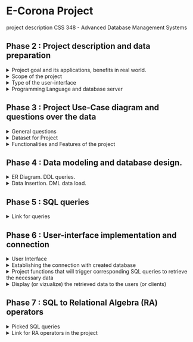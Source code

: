 # E-Corona Project
project description CSS 348 - Advanced Database Management Systems
## Phase 2 : Project description and data preparation 
<details>
  <summary>Project goal and its applications, benefits in real world.</summary>
  <p>Due to recent news, the consequences of which have affected not only our country but also the life cycle and economies of all countries in the world - the emergence of the highly dangerous Covid-19 virus - it has become very difficult to care for all patients at once. This is due not only to the fact that the number of medical personnel is insufficient to serve all patients over time but also to the fact that doctors have to work hard to serve and not get infected by the virus from a patient, as many still do not understand the seriousness of the disease. 
Our project proposes to solve this essentially the very serious problem with the help of online consultations with doctors, who will help those who are not seriously ill (i.e. asymptomatically, for example) or people who have already contracted the virus, maintain their health and make sure that they do not re-infected when the immunity of the infected person decreases.</p>
  <p>Website will enable people who are mildly ill, as well as those who have contracted the virus, to monitor their health online, without visiting doctors in hospitals, thus reducing the risk of falling ill again or infecting more healthy people who may be in their way. We have gathered the most experienced doctors, clinics, contacts, answers to frequently asked questions and want to make a unique platform for maintaining the health of our citizens into the Oracle database, also we have put together appropriate queries that will make it easier for visitors to the website to find the information they need quickly and conveniently.
Key Terms: the convenience of finding the right information in one place, avoiding unnecessary physical contact, the position of starting online medical consultations, and using the Oracle database.</p>
</details>
<details>
  <summary>Scope of the project</summary>
  <p>Collect all necessary data, parse it, implement all functions and procedures to properly operate with data.
- Objectives: 
Collect of medical centers in all cities of Kazakhstan
Collect of infectious diseases doctors from each medical center
Collect places to take the PCR test
Processing frequently asked questions by searching among users
Create an opportunity for the user to make an appointment online for an infectious diseases doctor, take a PCR test.</p>
</details>
<details>
  <summary>Type of the user-interface</summary>
  <p>We have chosen a format of web application for our project. And to connect the interface with the database we are going to use PHP as a programming language. PHP uses the standard Oracle functions (ORA) and the interface to access Oracle functions (OCI), which makes it possible to use all the features of Oracle, including PL/SQL.</p>
</details>
<details>
  <summary>Programming Language and database server</summary>
  <p>Methods: 
To start with, we used PHP to develop the backend side of the website.
A quick overview: PHP uses the standard Oracle functions (ORA) and the interface to access Oracle functions (OCI), which makes it possible to use all the features of Oracle, including PL/SQL.
Even though connecting PHP to Oracle did not seem so complicated, we were somewhat puzzled by the discrepancy between our database version and the XAMPP version of the database. 
At the end we opened our connect.php file and wrote the following command there:

```php
<?php
// Create connection to Oracle
$conn = oci_connect("ecoron", "qwerty123", "//localhost/orcl");
if (!$conn) {
   $m = oci_error();
   echo $m['message'], "\n";
   exit;
}
else {
   print "Connected to Oracle!";
}
// Close the Oracle connections
oci_close($conn);
?>
```
PHP - backend;
Front-end starter pack (HTML,CSS + Bootstrap 4);
Database server: XAMPP.</p>
</details>

## Phase 3 : Project Use-Case diagram and questions over the data 
<details>
  <summary>General questions</summary>
  
    1. What if a user wants to get the list of all medical Centers?
    2. What if a user wants to authorize from a non-email format?
    3. How can we delete user’s data from all tables at once?
    Suppose, we have to delete user with id = 10123. Tables, where user_uid can be found: eco_users,online_consultation, online_pcr.
    4. How can a user be added to consultation with a doctor?
    5. How can a user be added to PCR testing in a country's medical centers? 
    6. How can we get list of users?
    7. How can we get list of consultations?
    8. How can we find phone numbers of patient knowing his first name and last name?
    9. How can we insert(register) new users?
    10. What are the first names and city of user who asked a question on 2nd March on the topic of “Doctors”? (knowing that only one question was asked on that day)?
    11. How can we display all questions and answers added by definite admin?
    12. How can we count number of medical consultations and PCR tests of one user in one query?
    13. How to get info about of medical centers near your home (name, full address, contacts) knowing only the name of street?
    14. What are name, address, contacts and test cost of PCR centers in Almaty where cost of one PCR test is less that 15 000 tenge?
    15. Suppose, patient was registered to online consultation. How to recognize doctor's name,workplace and experience knowing only consultation id?

</details>

<details>
  <summary>Dataset for Project</summary>
  <p>
Let's move on to how we will insert data into tables. It's simple, in SQL developer 19 version, there is a built-in function called import, through which we were able to select our own .xslx file with data and import it into tables. After our table was created, we manually set sequence, primary and foreign keys.
It helped us to think through the logic and development of the functionality - drawing up an ERD chart where we listed the name of the tables, the logic through which they are linked to each other (foreign key), and how they can play into our hands in sorting the necessary information when searching.

**Link for ERD in the data repository of the organization:** https://drive.google.com/file/d/15FY00Wvso8Xn8z0YphSSC8LoMxXv4kQP/view

**Link for dataset which will be used in project:** https://docs.google.com/spreadsheets/d/1YsA53Bu3LX_XLowugBjd5CJlRYzsj_NnvpWKkGmVC50/edit?usp=sharing

Reason why we have chosen to generate our own dataset - we want to make project realistic and use data from official websites of medical webpages of Kazakhstan Medical Organizations.
![users](userData.png)
![doctor](doctorData.png)
![medCenter](medCenterData.png)
  </p>
  
    **Data about the medical centers:**
    - mcenter_id NUMBER(4) **primary key** - medical center’s identifier
    - mcenter_name VARCHAR2(100) - medical center’s name
    - city VARCHAR2(50) - the city where the medical center locates
    - address VARCHAR2(100) - address of the medical center
    - contacts NUMBER(11) - the contact number of the medical center
    **Data about the doctors:**
    - doctor_id NUMBER(5) **primary key** - doctor’s identifier
    - doctor_name VARCHAR2(100) - doctor’s full name
    - speciality VARCHAR2(100) - the field on which doctor specializes 
    - experience NUMBER(2) - number of years on work
    - home_visits BOOLEAN - if the doctor accepts the patients at home
    - accepts_children BOOLEAN - if the doctor accepts the children in therapies
    - initial_reception NUMBER(6) - the price for very first therapy
    - secondary_reception NUMBER(6) - the price for therapy
    - mcenter_id NUMBER(4) **foreign key** - identifier of medical center where doctor works
    **Data about the PCR:**
    - center_id NUMBER(4) **primary key** - test accepting center’s identifier
    - city VARCHAR2(50) - the city where test accepting center locates
    - center_name VARCHAR2(100) - test accepting center’s name
    - address VARCHAR(100) - address of the test accepting center
    - cost NUMBER(6) - cost of the test
    - webpage VARCHAR2(100) - web page of test accepting center
    - contacts NUMBER(11) -  the contact number of the test accepting center 
    - additional_inf VARCHAR2(100)- additional information on test accepting center
    - queues VARCHAR2(100) - information about queues to test
    - fax NUMBER(11) - the fax number of the test accepting center
    **Data about the FAQ:**
    - question_id NUMBER(4) **primary key** - questions’s identifier
    - question VARCHAR2(1000)- the question which is frequently asked
    - answer VARCHAR2(1000) - answer to the question
    - admin_id NUMBER(2) **foreign key** - admin, who have edited FAQ

    **Data about News:**
    - topic VARCHAR2(500) - main topic
    - thesis VARCHAR2(1000) - content data
    - admin_id NUMBER(2) **foreign key** - admin id
    - news_image BLOB - new's image

    **Data about Admins**
    - first_name VARCHAR2(50) **primary key** - admin name
    -last_name VARCHAR2(50) - admin surname
    - email VARCHAR2(50) - contact email
    - password VARCHAR2(20) - password

    **Data about Users:**
    - user_uid NUMBER (5) NOT NULL **primary key** - user id
    - first_name VARCHAR2 (50) - user name
    - last_name VARCHAR2 (50) - user surname
    - city VARCHAR2 (50) - user city
    - contact_number NUMBER (11) - contact number
    - email VARCHAR2 (50) - contact emil
    - password VARCHAR2 (50) - password
    - profile_image BLOB - user's image

    **Data about Online Consultation:**
    - consultation_id NUMBER(5) **primary key** - record id
    - user_uid NUMBER(5) **foreign key** - user id
    - doctor_id NUMBER(5) **foreign key** - doctor id
    - first_name VARCHAR2(26) - name
    - last_name VARCHAR2(256) - surname
    - age NUMBER(6) - age
    - phone VARCHAR2(128) - contact number
    - city VARCHAR2(128) - city
    - doctor_name VARCHAR2(256) - doctor's name
    - clinics VARCHAR2(1024) - medical institution
    - consultation_date VARCHAR2(256)) - consultation date

    **Data about Online PCR:**
    - pcr_id NUMBER(5) **primary key** - pcr record id
    - center_id NUMBER(4) **foreign key** - center id
    - user_uid NUMBER(5) **foreign key** - user id
    - first_name VARCHAR2(26) - name
    - last_name VARCHAR2(256) - surname
    - city VARCHAR2(128) - city
    - punkt VARCHAR2(1024) - point
    - pcr_date VARCHAR2(256)) - pcr date
</details>

<details>
  <summary>Functionalities and Features of the project</summary>

![Use-Case Diagram](SmellsLikeTeamSpirit-UseCase-UML.png)
  <p>The E-Corona platform allows a physician to remotely analyze medical records and identify a patient into one of the rehabilitation groups of patients with common problems. Professional rehabilitation instructors then conduct group physical therapy programs, group and individual psychotherapy sessions, art and occupational therapy to correct neurological and mental disorders in a remote mode. Also, the platform provides registration for PCR test, with the ability to find a link to the online record in the right-center, in the right city without unnecessary search, because if you choose correctly, the platform will provide the necessary links to the PCR test in seconds.
  </p>
</details>

## Phase 4 : Data modeling and database design.
<details>
  <summary>ER Diagram. DDL queries.</summary>

![ER Diagram](SmellsLikeTeamSpirit-ER.png) We have used relations: one-to-many, many-to-many.
    
<p>There are 3 different types of relations in the database:
- one-to-one
- one-to-many
- many-to-many

But, since we have the closest links between the data of each table (getting the data from one table via foreign key from another table), there was no chance to use just one-to-one relations (for that moment exactly, at least).

- one admin can edit many news or not;
- one admin can add faq;
- vice versa admin is able to do not add the data to faq;
- one or many users can be on online consultation many times, and doctor can consult one or many users from many cities;
- vice versa one or many users may have not been on consultation and doctor may have not been asked to present on consultation of one or many users;
- one doctor can work in different medical centers at the same time, so it is necessary to write down 2 different datas with 2 different medical_center id's;
- vice versa one or many medical centers may or may not have one or many doctors in their databases;
  </p>
</details>

<details>
  <summary>Data Insertion. DML data load.</summary>

At the data inserting process from excel to database tables we have used "Import" function in SQL Developer:
- right click on table;
- choosing option "import";
- and then step by step actions, that we have represented here:
![ER Diagram](step_1.png)
![ER Diagram](step_2.png)
![ER Diagram](step_3.png)
![ER Diagram](step_4.png)
![ER Diagram](step_5.png)
![ER Diagram](data_uploaded_screen.png)
<p>
Also, have tried to use "insert script" to get the full queries of inserted data. Uploaded file (SmellsLikeTeamSpirit-DML-data-load.sql) at the same folder.
  </p>
</details>

## Phase 5 : SQL queries
<details>
  <summary>Link for queries</summary>

All queries are available in [queries](https://github.com/E-CORONA/data/tree/main/queries) folder.
</details>

##  Phase 6 : User-interface implementation and connection 
<details>
  <summary>User Interface</summary>
</details>
<details>
  <summary>Establishing the connection with created database</summary>
  
  ![conn](https://user-images.githubusercontent.com/63196646/112757539-ee2e8c00-900b-11eb-9b49-c198afb0aa8e.png)


</details>
<details>
  <summary>Project functions that will trigger corresponding SQL queries to retrieve the necessary data</summary>
  
  ![1](https://user-images.githubusercontent.com/63196646/112757437-9a23a780-900b-11eb-8c7c-9573c6f1ccf1.png)
  ![2](https://user-images.githubusercontent.com/63196646/112757441-9bed6b00-900b-11eb-8e43-71d8fd2917cc.png)
  ![3](https://user-images.githubusercontent.com/63196646/112757449-9ee85b80-900b-11eb-8e85-6853e7b3f81f.png)
  ![4](https://user-images.githubusercontent.com/63196646/112757452-a14ab580-900b-11eb-877f-21bd39366341.png)

</details>
<details>
  <summary>Display (or vizualize) the retrieved data to the users (or clients)</summary>
  
  **All user selection**
  
  ![6](https://user-images.githubusercontent.com/63196646/112758329-96921f80-900f-11eb-94e7-044759ca7188.png)


    There are many reasons why this topic for the project seemed more logical to us for implementation and analysis, 
    in particular, what led us to the fact that we collected data from real life. But one of the most important things,
    when we started working on the project, is that many of us noticed how strange it would not sound, that 
    it is very difficult to find official (i.e. local) sites that provide current information about the coronаvirus 
    in the country, there is no accurate data on how to behave when people in special plague suits break into your 
    home, there are no sites for those who are not, who have already had coronavirus or is carrying the disease 
    in a mild form in order to keep his health stable without leaving home, there are a lot of sites, most likely 
    abandoned, which some involved and included a couple of features from our project, but the information on the 
    site is quite small and what it says can be found in other sites. Let's say a site for some separate city with 
    information about PCR test centers, a short guide on how to quarantine, and that's it. That's when we were 
    able to collect all the necessary information on a single platform, going to which a person could take something 
    useful for themselves, being those who have already had coronаvirus and need constant medical advice to maintain 
    good health. We also collected Google answers from people who have already had coronavirus or are not sick at all,
    to ensure that the project we are working on is relevant to the population.
  
[Link for responses and data collected](https://docs.google.com/spreadsheets/d/1YsA53Bu3LX_XLowugBjd5CJlRYzsj_NnvpWKkGmVC50/edit?usp=sharing)

![Data Collected](data_collected.png)

    Having analyzed this answer from form, it is safe to say that the population of Kazakhstan is not familiar
    with the theoretical part of knowledge about the coronavirus, which is very dangerous both in relation to this
    person and to everyone with whom he will have contact in case of misinformation. As for taking care of yourself
    after you have been sick or ill without any particular symptom - it is difficult to imagine how you would cope
    with such a situation without the help and advice of specialists, rather than based on stories from relatives
    and friends.

</details>

##  Phase 7 :  SQL to Relational Algebra (RA) operators 
<details>
  <summary>Picked SQL queries</summary>
  3. SELECT eco_users.user_uid, online_consultation.consultation_id, online_pcr.pcr_id FROM eco_users 
      JOIN online_consultation ON(eco_users.user_uid = online_consultation.user_uid) 
      JOIN online_pcr on(eco_users.user_uid = online_pcr.user_uid);
  13. SELECT mcenter_name, address, contacts FROM medical_center WHERE address LIKE '%Manasa%' AND city = 'Almaty'; 
</details>
<details>
  <summary>Link for RA operators in the project</summary>
  [https://github.com/E-CORONA/data/tree/main/RA%20queries](SQL to Relational Algebra (RA) operators)

</details>
